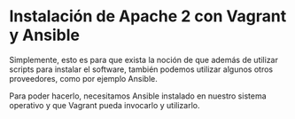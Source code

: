 # Instalación de Apache 2 con Vagrant y Ansible

Simplemente, esto es para que exista la noción de que además de utilizar scripts para instalar el software, también podemos utilizar algunos otros proveedores, como por ejemplo Ansible.

Para poder hacerlo, necesitamos Ansible instalado en nuestro sistema operativo y que Vagrant pueda invocarlo y utilizarlo.
